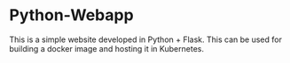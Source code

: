 # Python-Webapp

This is a simple website developed in Python + Flask. This can be used for building a docker image and hosting it in Kubernetes.
